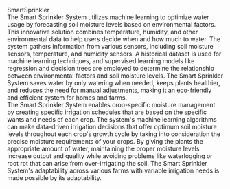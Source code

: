 SmartSprinkler<br>
The Smart Sprinkler System utilizes machine learning to optimize water usage by forecasting soil moisture levels based on environmental factors. This innovative solution combines temperature, humidity, and other environmental data to help users decide when and how much to water. The system gathers information from various sensors, including soil moisture sensors, temperature, and humidity sensors. A historical dataset is used for machine learning techniques, and supervised learning models like regression and decision trees are employed to determine the relationship between environmental factors and soil moisture levels. The Smart Sprinkler System saves water by only watering when needed, keeps plants healthier, and reduces the need for manual adjustments, making it an eco-friendly and efficient system for homes and farms.
<br>
The Smart Sprinkler System enables crop-specific moisture management by creating specific irrigation schedules that are based on the specific wants and needs of each crop. The system's machine learning algorithms can make data-driven irrigation decisions that offer optimum soil moisture levels throughout each crop's growth cycle by taking into consideration the precise moisture requirements of your crops. By giving the plants the appropriate amount of water, maintaining the proper moisture levels increase output and quality while avoiding problems like waterlogging or root rot that can arise from over-irrigating the soil. The Smart Sprinkler System's adaptability across various farms with variable irrigation needs is made possible by its adaptability.
